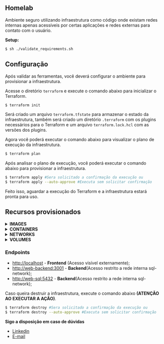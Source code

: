 ## Homelab

Ambiente seguro utilizando infraestrutura como código onde existam
redes internas apenas acessíveis por certas aplicações e redes externas para
contato com o usuário. 

**Setup:**

```bash
$ sh ./validate_requirements.sh
```

## Configuração

Após validar as ferramentas, você deverá configurar o ambiente para provisionar a infraestrutura.

Acesse o diretório `terraform` e execute o comando abaixo para inicializar o Terraform.

```bash
$ terraform init
```
Será criado um arquivo `terraform.tfstate` para armazenar o estado da infraestrutura, também será criado um diretório `.terraform` com os plugins necessários para o Terraform e um arquivo `terraform.lock.hcl` com as versões dos plugins.

Agora você poderá executar o comando abaixo para visualizar o plano de execução da infraestrutura.

```bash
$ terraform plan
```
Após analisar o plano de execução, você poderá executar o comando abaixo para provisionar a infraestrutura.

```bash
$ terraform apply #Sera solicitado a confirmação da execução ou
$ terraform apply --auto-approve #Executa sem solicitar confirmação
```
Feito isso, aguardar a execução do Terraform e a infraestrutura estará pronta para uso.

## Recursos provisionados

<details>
<summary><strong>IMAGES</strong></summary>

```hcl
- web-frontend;
- web-backend; 
- web-sql
```
</details>
<details>
<summary><strong>CONTAINERS</strong></summary>

```hcl
- web-frontend;
- web-backend;
- web-sql
```
</details>
<details>
<summary><strong>NETWORKS</strong></summary>

```hcl
- sql-network(bridge);
- frontend-network;

# Redes em modo bridge para manter a comunicação entre os containers.
# A rede frontend-network é a única rede que permite o acesso externo.
```
</details>   
<details>
<summary><strong>VOLUMES</strong></summary>

```hcl
- sql-data;	
- sql-logs;
- sql-init

# Volumes criados para persistir os dados dos containers.
```
</details>

### Endpoints

- [http://localhost](http://localhost:80) - **Frontend** (Acesso visível externamente);
- [http://web-backend:3001](http://web-backend:3001) - **Backend**(Acesso restrito a rede interna sql-network);
- [http://web-sql:5432](http://web-sql:5432) - **Backend**(Acesso restrito a rede interna sql-network);

Caso queira destruir a infraestrutura, execute o comando abaixo **(ATENÇÃO AO EXECUTAR A AÇÃO)**.

```bash
$ terraform destroy #Sera solicitado a confirmação da execução ou
$ terraform destroy --auto-approve #Executa sem solicitar confirmação
```

**Sigo a disposição em caso de dúvidas** 
- [Linkedin](https://www.linkedin.com/in/sr1bramos/)
- [E-mail](mailto:brunoramos013@gmail.com)
